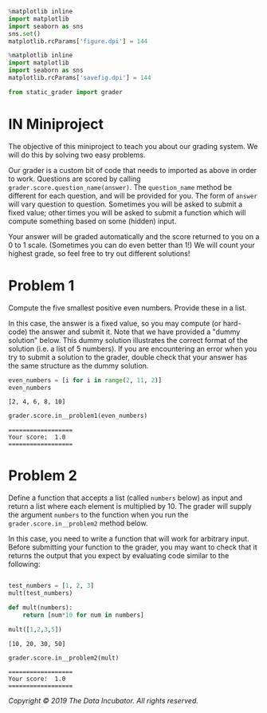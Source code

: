 

```python
%matplotlib inline
import matplotlib
import seaborn as sns
sns.set()
matplotlib.rcParams['figure.dpi'] = 144
```


```python
%matplotlib inline
import matplotlib
import seaborn as sns
matplotlib.rcParams['savefig.dpi'] = 144
```


```python
from static_grader import grader
```

# IN Miniproject

The objective of this miniproject to teach you about our grading system.  We will do this by solving two easy problems.  

Our grader is a custom bit of code that needs to imported as above in order to work.  Questions are scored by calling `grader.score.question_name(answer)`.  The `question_name` method be different for each question, and will be provided for you.  The form of `answer` will vary question to question.  Sometimes you will be asked to submit a fixed value; other times you will be asked to submit a function which will compute something based on some (hidden) input.

Your answer will be graded automatically and the score returned to you on a 0 to 1 scale. (Sometimes you can do even better than 1!)   We will count your highest grade, so feel free to try out different solutions!

# Problem 1

Compute the five smallest positive even numbers.  Provide these in a list.

In this case, the answer is a fixed value, so you may compute (or hard-code) the answer and submit it.
Note that we have provided a "dummy solution" below. This dummy solution illustrates the correct format of the solution (i.e. a list of 5 numbers). If you are encountering an error when you try to submit a solution to the grader, double check that your answer has the same structure as the dummy solution.


```python
even_numbers = [i for i in range(2, 11, 2)]
even_numbers
```




    [2, 4, 6, 8, 10]




```python
grader.score.in__problem1(even_numbers)
```

    ==================
    Your score:  1.0
    ==================


# Problem 2

Define a function that accepts a list (called `numbers` below) as input and return a list where each element is multiplied by 10. The grader will supply the argument `numbers` to the function when you run the `grader.score.in__problem2` method below.

In this case, you need to write a function that will work for arbitrary input.
Before submitting your function to the grader, you may want to check that it returns the output that you expect by evaluating code similar to the following:

```python

test_numbers = [1, 2, 3]
mult(test_numbers)
```


```python
def mult(numbers):
    return [num*10 for num in numbers]
```


```python
mult([1,2,3,5])
```




    [10, 20, 30, 50]




```python
grader.score.in__problem2(mult)
```

    ==================
    Your score:  1.0
    ==================


*Copyright &copy; 2019 The Data Incubator.  All rights reserved.*
